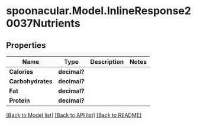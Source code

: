 # spoonacular.Model.InlineResponse20037Nutrients
## Properties

Name | Type | Description | Notes
------------ | ------------- | ------------- | -------------
**Calories** | **decimal?** |  | 
**Carbohydrates** | **decimal?** |  | 
**Fat** | **decimal?** |  | 
**Protein** | **decimal?** |  | 

[[Back to Model list]](../README.md#documentation-for-models) [[Back to API list]](../README.md#documentation-for-api-endpoints) [[Back to README]](../README.md)

